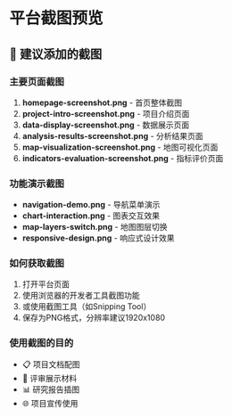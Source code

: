 # 平台截图预览

## 📸 建议添加的截图

### 主要页面截图
1. **homepage-screenshot.png** - 首页整体截图
2. **project-intro-screenshot.png** - 项目介绍页面
3. **data-display-screenshot.png** - 数据展示页面
4. **analysis-results-screenshot.png** - 分析结果页面
5. **map-visualization-screenshot.png** - 地图可视化页面
6. **indicators-evaluation-screenshot.png** - 指标评价页面

### 功能演示截图
- **navigation-demo.png** - 导航菜单演示
- **chart-interaction.png** - 图表交互效果
- **map-layers-switch.png** - 地图图层切换
- **responsive-design.png** - 响应式设计效果

### 如何获取截图
1. 打开平台页面
2. 使用浏览器的开发者工具截图功能
3. 或使用截图工具（如Snipping Tool）
4. 保存为PNG格式，分辨率建议1920x1080

### 使用截图的目的
- 📋 项目文档配图
- 🎯 评审展示材料
- 📊 研究报告插图
- 🌐 项目宣传使用
